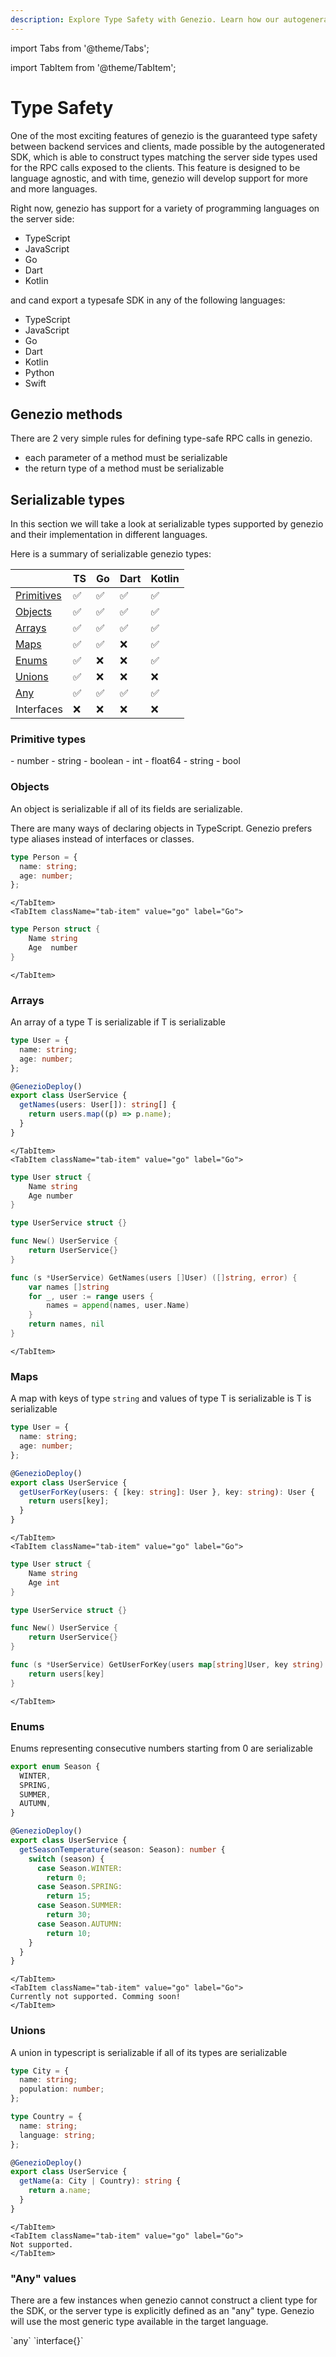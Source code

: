```yaml
---
description: Explore Type Safety with Genezio. Learn how our autogenerated SDK ensures seamless type matching between backend services and clients
---
```


import Tabs from '@theme/Tabs';

import TabItem from '@theme/TabItem';

# Type Safety

<head>
  <title>Type Safety | Genezio Documentation</title>
</head>
One of the most exciting features of genezio is the guaranteed type safety between backend services and clients, made possible by the autogenerated SDK, which is able to construct types matching the server side types used for the RPC calls exposed to the clients.
This feature is designed to be language agnostic, and with time, genezio will develop support for more and more languages.

Right now, genezio has support for a variety of programming languages on the server side:

- TypeScript
- JavaScript
- Go
- Dart
- Kotlin

and cand export a typesafe SDK in any of the following languages:

- TypeScript
- JavaScript
- Go
- Dart
- Kotlin
- Python
- Swift

## Genezio methods

There are 2 very simple rules for defining type-safe RPC calls in genezio.

- each parameter of a method must be serializable
- the return type of a method must be serializable

## Serializable types

In this section we will take a look at serializable types supported by genezio and their implementation in different languages.

Here is a summary of serializable genezio types:

|                                | TS  | Go  | Dart | Kotlin |
| ------------------------------ | --- | --- | ---- | ------ |
| [Primitives](#primitive-types) | ✅  | ✅  | ✅   | ✅     |
| [Objects](#objects)            | ✅  | ✅  | ✅   | ✅     |
| [Arrays](#arrays)              | ✅  | ✅  | ✅   | ✅     |
| [Maps](#maps)                  | ✅  | ✅  | ❌   | ✅     |
| [Enums](#enums)                | ✅  | ❌  | ❌   | ✅     |
| [Unions](#unions)              | ✅  | ❌  | ❌   | ❌     |
| [Any](#any-values)             | ✅  | ✅  | ✅   | ✅     |
| Interfaces                     | ❌  | ❌  | ❌   | ❌     |

### Primitive types

<Tabs>
    <TabItem className="tab-item" value="ts" label="TypeScript">
        - number
        - string
        - boolean
    </TabItem>
    <TabItem className="tab-item" value="go" label="Go">
        - int
        - float64
        - string
        - bool
    </TabItem>
</Tabs>

### Objects

An object is serializable if all of its fields are serializable.

<Tabs>
    <TabItem className="tab-item" value="ts" label="TypeScript">
There are many ways of declaring objects in TypeScript. Genezio prefers type aliases instead of interfaces or classes.

```typescript
type Person = {
  name: string;
  age: number;
};
```

    </TabItem>
    <TabItem className="tab-item" value="go" label="Go">

```go
type Person struct {
    Name string
    Age  number
}
```

    </TabItem>

</Tabs>

### Arrays

An array of a type T is serializable if T is serializable

<Tabs>
    <TabItem className="tab-item" value="ts" label="TypeScript">

```typescript
type User = {
  name: string;
  age: number;
};

@GenezioDeploy()
export class UserService {
  getNames(users: User[]): string[] {
    return users.map((p) => p.name);
  }
}
```

    </TabItem>
    <TabItem className="tab-item" value="go" label="Go">

```go
type User struct {
    Name string
    Age number
}

type UserService struct {}

func New() UserService {
    return UserService{}
}

func (s *UserService) GetNames(users []User) ([]string, error) {
	var names []string
	for _, user := range users {
		names = append(names, user.Name)
	}
	return names, nil
}
```

    </TabItem>

</Tabs>

### Maps

A map with keys of type `string` and values of type T is serializable is T is serializable

<Tabs>
    <TabItem className="tab-item" value="ts" label="TypeScript">

```typescript
type User = {
  name: string;
  age: number;
};

@GenezioDeploy()
export class UserService {
  getUserForKey(users: { [key: string]: User }, key: string): User {
    return users[key];
  }
}
```

    </TabItem>
    <TabItem className="tab-item" value="go" label="Go">

```go
type User struct {
    Name string
    Age int
}

type UserService struct {}

func New() UserService {
    return UserService{}
}

func (s *UserService) GetUserForKey(users map[string]User, key string) (User, error) {
    return users[key]
}
```

    </TabItem>

</Tabs>

### Enums

Enums representing consecutive numbers starting from 0 are serializable

<Tabs>
    <TabItem className="tab-item" value="ts" label="TypeScript">

```typescript
export enum Season {
  WINTER,
  SPRING,
  SUMMER,
  AUTUMN,
}

@GenezioDeploy()
export class UserService {
  getSeasonTemperature(season: Season): number {
    switch (season) {
      case Season.WINTER:
        return 0;
      case Season.SPRING:
        return 15;
      case Season.SUMMER:
        return 30;
      case Season.AUTUMN:
        return 10;
    }
  }
}
```

    </TabItem>
    <TabItem className="tab-item" value="go" label="Go">
    Currently not supported. Comming soon!
    </TabItem>

</Tabs>

### Unions

<Tabs>
    <TabItem className="tab-item" value="ts" label="TypeScript">
    A union in typescript is serializable if all of its types are serializable

```typescript
type City = {
  name: string;
  population: number;
};

type Country = {
  name: string;
  language: string;
};

@GenezioDeploy()
export class UserService {
  getName(a: City | Country): string {
    return a.name;
  }
}
```

    </TabItem>
    <TabItem className="tab-item" value="go" label="Go">
    Not supported.
    </TabItem>

</Tabs>

### "Any" values

There are a few instances when genezio cannot construct a client type for the SDK, or the server type is explicitly defined as an "any" type. Genezio will use the most generic type available in the target language.

<Tabs>
    <TabItem className="tab-item" value="ts" label="TypeScript">
        `any`
    </TabItem>
    <TabItem className="tab-item" value="go" label="Go">
        `interface{}`
    </TabItem>
</Tabs>
